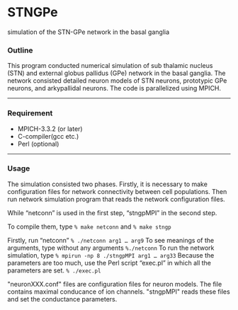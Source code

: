 # STNGPe
simulation of the STN-GPe network in the basal ganglia

### Outline
This program conducted numerical simulation of sub thalamic nucleus (STN) and external globus pallidus (GPe) network in the basal ganglia.
The network consisted detailed neuron models of STN neurons, prototypic GPe neurons, and arkypallidal neurons.
The code is parallelized using MPICH.

---

### Requirement
* MPICH-3.3.2 (or later)
* C-compiler(gcc etc.)
* Perl (optional)

---

### Usage
The simulation consisted two phases.
Firstly, it is necessary to make configuration files for network connectivity between cell populations.
Then run network simulation program that reads the network configuration files.

While “netconn” is used in the first step, “stngpMPI” in the second step.

To compile them,
type
`% make netconn`
and 
`% make stngp`

Firstly, run “netconn”
`% ./netconn arg1 … arg9`
To see meanings of the arguments,
type without any arguments
`%./netconn`
To run the network simulation,
type
`% mpirun -np 8 ./stngpMPI arg1 … arg33`
Because the parameters are too much, use the Perl script “exec.pl” in which all the parameters are set.
`% ./exec.pl`

"neuronXXX.conf" files are configuration files for neuron models.
The file contains maximal conducance of ion channels.
"stngpMPI" reads these files and set the conductance parameters.
